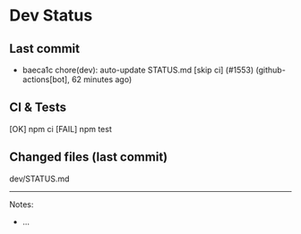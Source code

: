 # Dev Status

## Last commit
- baeca1c chore(dev): auto-update STATUS.md [skip ci] (#1553) (github-actions[bot], 62 minutes ago)
## CI & Tests
[OK] npm ci
[FAIL] npm test

## Changed files (last commit)
dev/STATUS.md

---
Notes:
- ...
